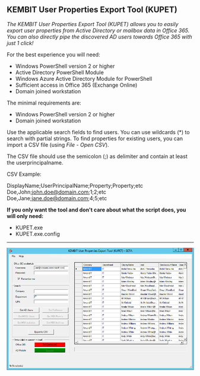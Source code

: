 ﻿## KEMBIT User Properties Export Tool (KUPET)

_The KEMBIT User Properties Export Tool (KUPET) allows you to easily export user properties from Active Directory or mailbox data in Office 365. You can also directly pipe the discovered AD users towards Office 365 with just 1 click!_

For the best experience you will need:
- Windows PowerShell version 2 or higher
- Active Directory PowerShell Module
- Windows Azure Active Directory Module for PowerShell
- Sufficient access in Office 365 (Exchange Online)
- Domain joined workstation

The minimal requirements are:
- Windows PowerShell version 2 or higher
- Domain joined workstation

Use the applicable search fields to find users. You can use wildcards (*) to search with partial strings.
To find properties for existing users, you can import a CSV file (using _File - Open CSV_). 

The CSV file should use the semicolon (;) as delimiter and contain at least the userprincipalname.

CSV Example:

DisplayName;UserPrincipalName;Property;Property;etc<br>
Doe,John;john.doe@domain.com;1;2;etc<br>
Doe,Jane;jane.doe@domain.com;4;5;etc<br>

**If you only want the tool and don't care about what the script does, you will only need:**
- KUPET.exe
- KUPET.exe.config

***

![Sample](https://github.com/ahatting/KUPET/blob/master/Sample1.png "KUPET")
